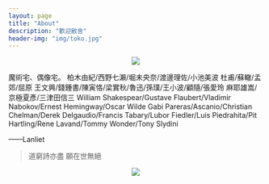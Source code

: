 ```yaml
---
layout: page
title: "About"
description: "歡迎敝舍"
header-img: "img/toko.jpg"
---
```


<center>
    <p><img src="http://oajalc6uf.bkt.clouddn.com/Amano.png" align="center"></p>
</center>

魔術宅、偶像宅。
柏木由紀/西野七瀨/堀未央奈/渡邊理佐/小池美波
杜甫/蘇轍/孟郊/屈原
王文興/錢鍾書/陳寅恪/梁實秋/魯迅/孫璞/王小波/顧隨/張愛玲
麻耶雄嵩/京極夏彥/三津田信三
William Shakespear/Gustave Flaubert/Vladimir Nabokov/Ernest Hemingway/Oscar Wilde
Gabi Pareras/Ascanio/Christian Chelman/Derek Delgaudio/Francis Tabary/Lubor Fiedler/Luis Piedrahita/Pit Hartling/Rene Lavand/Tommy Wonder/Tony Slydini




——Lanliet


> 道窮詩亦盡 願在世無絕

<center>
    <p><img src="http://dreamofbook.qiniudn.com/hacker.png" align="center"></p>
</center>

